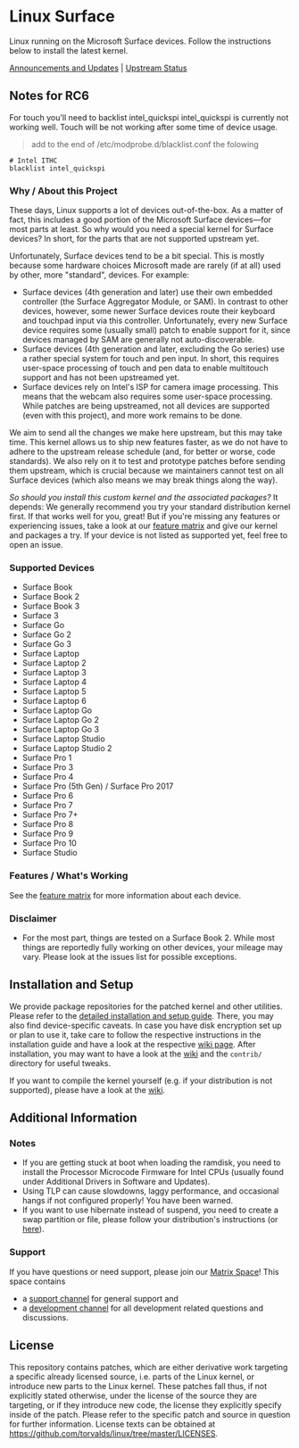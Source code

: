 
# Linux Surface

Linux running on the Microsoft Surface devices.
Follow the instructions below to install the latest kernel.

[Announcements and Updates](https://github.com/linux-surface/linux-surface/issues/96) | [Upstream Status](https://github.com/linux-surface/linux-surface/issues/205)


## Notes for RC6
For touch you'll need to backlist intel_quickspi
intel_quickspi is currently not working well. Touch will be not working after some time of device usage.

> add to the end of /etc/modprobe.d/blacklist.conf the folowing

```
# Intel ITHC
blacklist intel_quickspi

```


### Why / About this Project

These days, Linux supports a lot of devices out-of-the-box.
As a matter of fact, this includes a good portion of the Microsoft Surface devices—for most parts at least.
So why would you need a special kernel for Surface devices?
In short, for the parts that are not supported upstream yet.

Unfortunately, Surface devices tend to be a bit special.
This is mostly because some hardware choices Microsoft made are rarely (if at all) used by other, more "standard", devices.
For example:
- Surface devices (4th generation and later) use their own embedded controller (the Surface Aggregator Module, or SAM).
  In contrast to other devices, however, some newer Surface devices route their keyboard and touchpad input via this controller.
  Unfortunately, every new Surface device requires some (usually small) patch to enable support for it, since devices managed by SAM are generally not auto-discoverable.
- Surface devices (4th generation and later, excluding the Go series) use a rather special system for touch and pen input.
  In short, this requires user-space processing of touch and pen data to enable multitouch support and has not been upstreamed yet.
- Surface devices rely on Intel's ISP for camera image processing.
  This means that the webcam also requires some user-space processing.
  While patches are being upstreamed, not all devices are supported (even with this project), and more work remains to be done.

We aim to send all the changes we make here upstream, but this may take time.
This kernel allows us to ship new features faster, as we do not have to adhere to the upstream release schedule (and, for better or worse, code standards).
We also rely on it to test and prototype patches before sending them upstream, which is crucial because we maintainers cannot test on all Surface devices (which also means we may break things along the way).

_So should you install this custom kernel and the associated packages?_
It depends: We generally recommend you try your standard distribution kernel first.
If that works well for you, great!
But if you're missing any features or experiencing issues, take a look at our [feature matrix](https://github.com/linux-surface/linux-surface/wiki/Supported-Devices-and-Features#feature-matrix) and give our kernel and packages a try.
If your device is not listed as supported yet, feel free to open an issue.

### Supported Devices

* Surface Book
* Surface Book 2
* Surface Book 3
* Surface 3
* Surface Go
* Surface Go 2
* Surface Go 3
* Surface Laptop
* Surface Laptop 2
* Surface Laptop 3
* Surface Laptop 4
* Surface Laptop 5
* Surface Laptop 6
* Surface Laptop Go
* Surface Laptop Go 2
* Surface Laptop Go 3
* Surface Laptop Studio
* Surface Laptop Studio 2
* Surface Pro 1
* Surface Pro 3
* Surface Pro 4
* Surface Pro (5th Gen) / Surface Pro 2017
* Surface Pro 6
* Surface Pro 7
* Surface Pro 7+
* Surface Pro 8
* Surface Pro 9
* Surface Pro 10
* Surface Studio

### Features / What's Working

See the [feature matrix](https://github.com/linux-surface/linux-surface/wiki/Supported-Devices-and-Features#feature-matrix) for more information about each device.

### Disclaimer

* For the most part, things are tested on a Surface Book 2.
  While most things are reportedly fully working on other devices, your mileage may vary.
  Please look at the issues list for possible exceptions.

## Installation and Setup

We provide package repositories for the patched kernel and other utilities.
Please refer to the [detailed installation and setup guide][wiki-setup].
There, you may also find device-specific caveats.
In case you have disk encryption set up or plan to use it, take care to follow the respective instructions in the installation guide and have a look at the respective [wiki page][wiki-encryption].
After installation, you may want to have a look at the [wiki][wiki] and the `contrib/` directory for useful tweaks.

If you want to compile the kernel yourself (e.g. if your distribution is not supported), please have a look at the [wiki][wiki-compiling].

## Additional Information

### Notes

* If you are getting stuck at boot when loading the ramdisk, you need to install the Processor Microcode Firmware for Intel CPUs (usually found under Additional Drivers in Software and Updates).
* Using TLP can cause slowdowns, laggy performance, and occasional hangs if not configured properly! You have been warned.
* If you want to use hibernate instead of suspend, you need to create a swap partition or file, please follow your distribution's instructions (or [here][hibernate-setup]).

### Support

If you have questions or need support, please join our [Matrix Space][matrix-space]!
This space contains
- a [support channel][matrix-support] for general support and
- a [development channel][matrix-development] for all development related questions and discussions.

## License
This repository contains patches, which are either derivative work targeting a specific already licensed source, i.e. parts of the Linux kernel, or introduce new parts to the Linux kernel.
These patches fall thus, if not explicitly stated otherwise, under the license of the source they are targeting, or if they introduce new code, the license they explicitly specify inside of the patch.
Please refer to the specific patch and source in question for further information.
License texts can be obtained at https://github.com/torvalds/linux/tree/master/LICENSES.

[wiki]: https://github.com/linux-surface/linux-surface/wiki
[wiki-setup]: https://github.com/linux-surface/linux-surface/wiki/Installation-and-Setup
[wiki-compiling]: https://github.com/linux-surface/linux-surface/wiki/Compiling-the-Kernel-from-Source
[wiki-encryption]: https://github.com/linux-surface/linux-surface/wiki/Disk-Encryption

[matrix-space]: https://matrix.to/#/#linux-surface:matrix.org
[matrix-support]: https://matrix.to/#/#linux-surface-support:matrix.org
[matrix-development]: https://matrix.to/#/#linux-surface-development:matrix.org

[hibernate-setup]: https://fitzcarraldoblog.wordpress.com/2018/07/14/configuring-lubuntu-18-04-to-enable-hibernation-using-a-swap-file
[releases]: https://github.com/linux-surface/linux-surface/releases

[linux-surface-kernel]: https://github.com/linux-surface/kernel/
